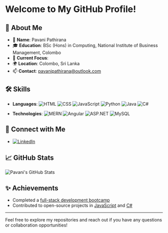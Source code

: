 # Welcome to My GitHub Profile!

## 👋 About Me
- 🌟 **Name**: Pavani Pathirana
- 🎓 **Education**: BSc (Hons) in Computing, National Institute of Business Management, Colombo
- 💼 **Current Focus**: 
- 🌍 **Location**: Colombo, Sri Lanka
- 📫 **Contact**: pavanipathirana@outlook.com

## 🛠 Skills
- **Languages**: 
  ![HTML](https://media.giphy.com/media/3o6fJ2Qb97gB3bIZ4Y/giphy.gif) 
  ![CSS](https://media.giphy.com/media/xTiTnxPNjCzQZpCFUS/giphy.gif) 
  ![JavaScript](https://media.giphy.com/media/3o6fJ6k9GiSgH9xDva/giphy.gif) 
  ![Python](https://media.giphy.com/media/3o6fJ8iP9RukpABw0I/giphy.gif) 
  ![Java](https://media.giphy.com/media/3o6fJ3M1tC5WqvZnPA/giphy.gif) 
  ![C#](https://media.giphy.com/media/3o6fJ8KZhCm2GxQojK/giphy.gif)

- **Technologies**: 
  ![MERN](https://media.giphy.com/media/3o6fJ9Mb6g8fG5OQg4/giphy.gif) 
  ![Angular](https://media.giphy.com/media/3o6fJ8s7V4A3X2Q7Wk/giphy.gif) 
  ![ASP.NET](https://media.giphy.com/media/3o6fJ1Q0g1r6sD3FFS/giphy.gif) 
  ![MySQL](https://media.giphy.com/media/3o6fJ6h3LrV2gOKvY8/giphy.gif)




## 🔗 Connect with Me
- [![LinkedIn](https://img.shields.io/badge/LinkedIn-%230077B5?logo=linkedin&logoColor=white&style=flat-square)](https://www.linkedin.com/in/pavani-pathirana-2b6280213/)





## 📈 GitHub Stats
![Pavani's GitHub Stats](https://github-readme-stats.vercel.app/api?username=pavanipathirana&show_icons=true&hide_title=true&count_private=true&hide=prs&theme=default)

## ✨ Achievements
- Completed a [full-stack development bootcamp](https://github.com/your-repo-link)
- Contributed to open-source projects in [JavaScript](https://github.com/your-repo-link) and [C#](https://github.com/your-repo-link)

---

Feel free to explore my repositories and reach out if you have any questions or collaboration opportunities!

